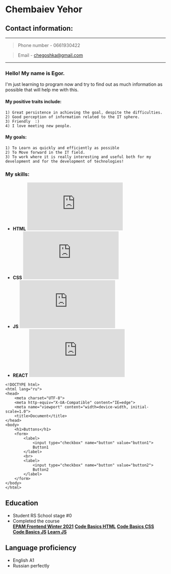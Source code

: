 # **Chembaiev Yehor**

## Contact information:
---
 > Phone number - 0661930422

 > Email - chegoshka@gmail.com
---
### Hello! My name is Egor.
I'm just learning to program now and try to find out as much information as possible that will help me with this.
#### My positive traits include:
    1) Great persistence in achieving the goal, despite the difficulties.
    2) Good perception of information related to the IT sphere.
    3) Friendly  :)
    4) I love meeting new people.

#### My goals:
    1) To Learn as quickly and efficiently as possible
    2) To Move forward in the IT field.
    3) To work where it is really interesting and useful both for my development and for the development of technologies!

### My skills:
+ **HTML**
  ![HTML](https://fv20.failiem.lv/thumb_show.php?i=spzrav4pq&view)
+ **CSS**
  ![CSS](https://fv20.failiem.lv/thumb_show.php?i=bt24ymmhf&view)
+ **JS**
  ![JS](https://fv20.failiem.lv/thumb_show.php?i=x6hdvptmd&view)
+ **REACT**
  ![REACT](https://fv20.failiem.lv/thumb_show.php?i=ffjszd7ej&view)

```
<!DOCTYPE html>
<html lang="ru">
<head>
    <meta charset="UTF-8">
    <meta http-equiv="X-UA-Compatible" content="IE=edge">
    <meta name="viewport" content="width=device-width, initial-scale=1.0">
    <title>Document</title>
</head>
<body>
    <h1>Buttons</h1>
    <form>
        <label>
            <input type="checkbox" name="button" value="button1">
            Button1
        </label>
        <br>
        <label>
            <input type="checkbox" name="button" value="button2">
            Button2
        </label>
    </form>
</body>
</html>
```

## Education
* Student RS School stage #0
* Completed the course\
  [**EPAM Frontend Winter 2021**](https://training.epam.ua/#!/Home?lang=ua)
  [**Code Basics HTML**](https://ru.code-basics.com/languages/html)
  [**Code Basics CSS**](https://ru.code-basics.com/languages/css)
  [**Code Basics JS**](https://ru.code-basics.com/languages/javascript)
  [**Learn JS**](https://learn.javascript.ru/)

## Language proficiency
* English A1
* Russian perfectly